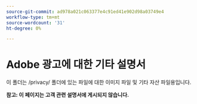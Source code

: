 ```yaml
---
source-git-commit: ad978a021c063377e4c91ed41e902d98a03749e4
workflow-type: tm+mt
source-wordcount: '31'
ht-degree: 0%

---
```

# Adobe 광고에 대한 기타 설명서

이 폴더는 /privacy/ 폴더에 있는 파일에 대한 이미지 파일 및 기타 자산 파일용입니다.

**참고: 이 페이지는 고객 관련 설명서에 게시되지 않습니다.**

